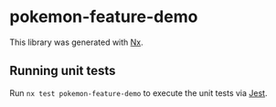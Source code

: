 # pokemon-feature-demo

This library was generated with [Nx](https://nx.dev).

## Running unit tests

Run `nx test pokemon-feature-demo` to execute the unit tests via [Jest](https://jestjs.io).
